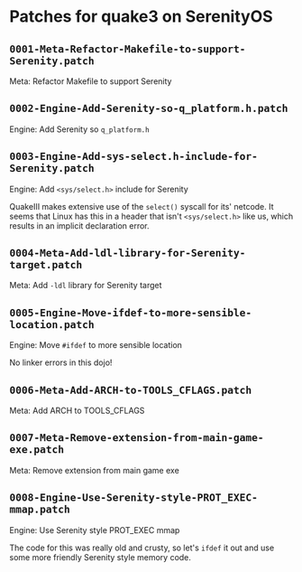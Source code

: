 # Patches for quake3 on SerenityOS

## `0001-Meta-Refactor-Makefile-to-support-Serenity.patch`

Meta: Refactor Makefile to support Serenity


## `0002-Engine-Add-Serenity-so-q_platform.h.patch`

Engine: Add Serenity so `q_platform.h`


## `0003-Engine-Add-sys-select.h-include-for-Serenity.patch`

Engine: Add `<sys/select.h>` include for Serenity

QuakeIII makes extensive use of the `select()` syscall for its' netcode.
It seems that Linux has this in a header that isn't `<sys/select.h>`
like us, which results in an implicit declaration error.

## `0004-Meta-Add-ldl-library-for-Serenity-target.patch`

Meta: Add `-ldl` library for Serenity target


## `0005-Engine-Move-ifdef-to-more-sensible-location.patch`

Engine: Move `#ifdef` to more sensible location

No linker errors in this dojo!

## `0006-Meta-Add-ARCH-to-TOOLS_CFLAGS.patch`

Meta: Add ARCH to TOOLS_CFLAGS


## `0007-Meta-Remove-extension-from-main-game-exe.patch`

Meta: Remove extension from main game exe


## `0008-Engine-Use-Serenity-style-PROT_EXEC-mmap.patch`

Engine: Use Serenity style PROT_EXEC mmap

The code for this was really old and crusty, so let's `ifdef` it out and
use some more friendly Serenity style memory code.

